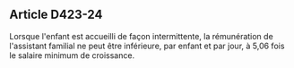 ## Article D423-24

Lorsque l'enfant est accueilli de façon intermittente, la rémunération de l'assistant familial ne peut être
inférieure, par enfant et par jour, à 5,06 fois le salaire minimum de croissance.


